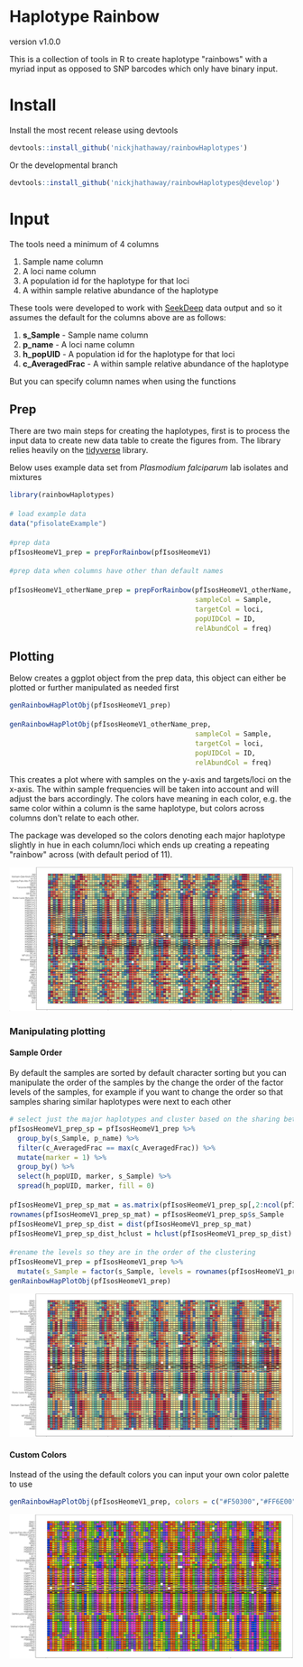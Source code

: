 # Haplotype Rainbow

version v1.0.0

This is a collection of tools in R to create haplotype "rainbows" with a myriad input as opposed to SNP barcodes which only have binary input. 

# Install  

Install the most recent release using devtools  

```r
devtools::install_github('nickjhathaway/rainbowHaplotypes')
```
Or the developmental branch 

```r
devtools::install_github('nickjhathaway/rainbowHaplotypes@develop')
```

# Input 

The tools need a minimum of 4 columns 

1.  Sample name column
2.  A loci name column 
3.  A population id for the haplotype for that loci
4.  A within sample relative abundance of the haplotype


These tools were developed to work with [SeekDeep](https://github.com/bailey-lab/SeekDeep) data output and so it assumes the default for the columns above are as follows:


1.  **s_Sample** - Sample name column
2.  **p_name** - A loci name column 
3.  **h_popUID** - A population id for the haplotype for that loci
4.  **c_AveragedFrac** - A within sample relative abundance of the haplotype

But you can specify column names when using the functions 

## Prep
There are two main steps for creating the haplotypes, first is to process the input data to create new data table to create the figures from. The library relies heavily on the [tidyverse](https://www.tidyverse.org/) library.  

Below uses example data set from *Plasmodium falciparum* lab isolates and mixtures  
 
```r
library(rainbowHaplotypes)

# load example data 
data("pfisolateExample") 

#prep data 
pfIsosHeomeV1_prep = prepForRainbow(pfIsosHeomeV1)
 
#prep data when columns have other than default names 

pfIsosHeomeV1_otherName_prep = prepForRainbow(pfIsosHeomeV1_otherName,
                                              sampleCol = Sample, 
                                              targetCol = loci, 
                                              popUIDCol = ID, 
                                              relAbundCol = freq)

```

## Plotting  

Below creates a ggplot object from the prep data, this object can either be plotted or further manipulated as needed first  

```r
genRainbowHapPlotObj(pfIsosHeomeV1_prep)

genRainbowHapPlotObj(pfIsosHeomeV1_otherName_prep,
                                              sampleCol = Sample, 
                                              targetCol = loci, 
                                              popUIDCol = ID, 
                                              relAbundCol = freq) 

```

This creates a plot where with samples on the y-axis and targets/loci on the x-axis. The within sample frequencies will be taken into account and will adjust the bars accordingly. The colors have meaning in each color, e.g. the same color within a column is the same haplotype, but colors across columns don't relate to each other. 

The package was developed so the colors denoting each major haplotype slightly in hue in each column/loci which ends up creating a repeating "rainbow" across (with default period of 11). 

![example](images/default_example.png)

### Manipulating plotting  

#### Sample Order 

By default the samples are sorted by default character sorting but you can manipulate the order of the samples by the change the order of the factor levels of the samples, for example if you want to change the order so that samples sharing similar haplotypes were next to each other


```r
# select just the major haplotypes and cluster based on the sharing between
pfIsosHeomeV1_prep_sp = pfIsosHeomeV1_prep %>% 
  group_by(s_Sample, p_name) %>% 
  filter(c_AveragedFrac == max(c_AveragedFrac)) %>% 
  mutate(marker = 1) %>% 
  group_by() %>% 
  select(h_popUID, marker, s_Sample) %>%   
  spread(h_popUID, marker, fill = 0)

pfIsosHeomeV1_prep_sp_mat = as.matrix(pfIsosHeomeV1_prep_sp[,2:ncol(pfIsosHeomeV1_prep_sp)])
rownames(pfIsosHeomeV1_prep_sp_mat) = pfIsosHeomeV1_prep_sp$s_Sample
pfIsosHeomeV1_prep_sp_dist = dist(pfIsosHeomeV1_prep_sp_mat)
pfIsosHeomeV1_prep_sp_dist_hclust = hclust(pfIsosHeomeV1_prep_sp_dist)

#rename the levels so they are in the order of the clustering 
pfIsosHeomeV1_prep = pfIsosHeomeV1_prep %>% 
  mutate(s_Sample = factor(s_Sample, levels = rownames(pfIsosHeomeV1_prep_sp_mat)[pfIsosHeomeV1_prep_sp_dist_hclust$order]))
genRainbowHapPlotObj(pfIsosHeomeV1_prep)

```

![example](images/sorted_default_example.png)

#### Custom Colors  
Instead of the using the default colors you can input your own color palette to use 

```r
genRainbowHapPlotObj(pfIsosHeomeV1_prep, colors = c("#F50300","#FF6E00","#FFEB01","#00CA1E","#0241FE","#FE00D4"))

```

![example](images/sorted_default_example_customColors.png)